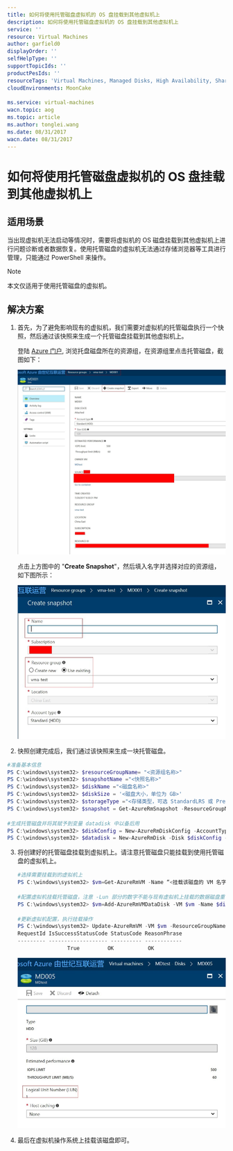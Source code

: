 ```yaml
---
title: 如何将使用托管磁盘虚拟机的 OS 盘挂载到其他虚拟机上
description: 如何将使用托管磁盘虚拟机的 OS 盘挂载到其他虚拟机上
service: ''
resource: Virtual Machines
author: garfield0
displayOrder: ''
selfHelpType: ''
supportTopicIds: ''
productPesIds: ''
resourceTags: 'Virtual Machines, Managed Disks, High Availability, Shared File System'
cloudEnvironments: MoonCake

ms.service: virtual-machines
wacn.topic: aog
ms.topic: article
ms.author: tonglei.wang
ms.date: 08/31/2017
wacn.date: 08/31/2017
---
```

# 如何将使用托管磁盘虚拟机的 OS 盘挂载到其他虚拟机上

## 适用场景

当出现虚拟机无法启动等情况时，需要将虚拟机的 OS 磁盘挂载到其他虚拟机上进行问题诊断或者数据恢复。使用托管磁盘的虚拟机无法通过存储浏览器等工具进行管理，只能通过 PowerShell 来操作。

> [!NOTE]
> 本文仅适用于使用托管磁盘的虚拟机。

## 解决方案

1. 首先，为了避免影响现有的虚拟机，我们需要对虚拟机的托管磁盘执行一个快照，然后通过该快照来生成一个托管磁盘挂载到其他虚拟机上。

    登陆 [Azure 门户](https:\\portal.azure.cn), 浏览托盘磁盘所在的资源组，在资源组里点击托管磁盘，截图如下：

    ![portal-1.jpg](media/aog-virtual-machines-managed-disks-howto-mount-os-disk-to-another-vm/portal-1.jpg)

    点击上方图中的 "**Create Snapshot**"，然后填入名字并选择对应的资源组，如下图所示：

    ![portal-2.jpg](media/aog-virtual-machines-managed-disks-howto-mount-os-disk-to-another-vm/portal-2.jpg)

2. 快照创建完成后，我们通过该快照来生成一块托管磁盘。

```PowerShell
#准备基本信息
PS C:\windows\system32> $resourceGroupName= "<资源组名称>"
PS C:\windows\system32> $snapshotName ="<快照名称>"
PS C:\windows\system32> $diskName ="<磁盘名称>"
PS C:\windows\system32> $diskSize = '<磁盘大小，单位为 GB>'
PS C:\windows\system32> $storageType ="<存储类型，可选 StandardLRS 或 PremiumLRS>"
PS C:\windows\system32> $snapshot = Get-AzureRmSnapshot -ResourceGroupName $resourceGroupName -SnapshotName $snapshotName

#生成托管磁盘并将其赋予到变量 datadisk 中以备后用
PS C:\windows\system32> $diskConfig = New-AzureRmDiskConfig -AccountType $storageType -Location $location -CreateOption Copy -SourceResourceId $snapshot.Id
PS C:\windows\system32> $datadisk = New-AzureRmDisk -Disk $diskConfig -ResourceGroupName $resourceGroupName -DiskName $diskName
```

3. 将创建好的托管磁盘挂载到虚拟机上。请注意托管磁盘只能挂载到使用托管磁盘的虚拟机上。

    ```PowerShell
    #选择需要挂载到的虚拟机上
    PS C:\windows\system32> $vm=Get-AzureRmVM -Name “<挂载该磁盘的 VM 名字>” -ResourceGroupName "<资源组名称>"

    #配置虚拟机挂载托管磁盘，注意 -Lun 部分的数字不能与现有虚拟机上挂载的数据磁盘重复，查看该值的方法见下方截图
    PS C:\windows\system32> $vm=Add-AzureRmVMDataDisk -VM $vm -Name $diskName -CreateOption Attach -ManagedDiskId $datadisk.Id -Lun 1

    #更新虚拟机配置，执行挂载操作
    PS C:\windows\system32> Update-AzureRmVM -VM $vm -ResourceGroupName $resourceGroupName
    RequestId IsSuccessStatusCode StatusCode ReasonPhrase
    --------- ------------------- ---------- ------------
                    True         OK           OK
    ```

    ![portal-3.jpg](media/aog-virtual-machines-managed-disks-howto-mount-os-disk-to-another-vm/portal-3.jpg)

4. 最后在虚拟机操作系统上挂载该磁盘即可。